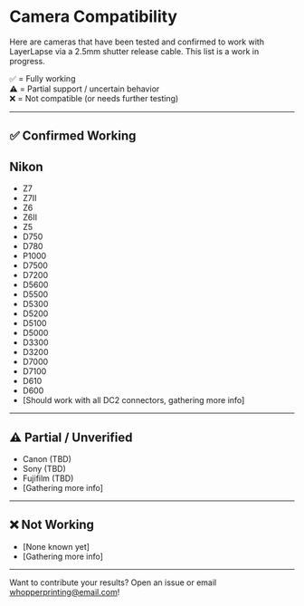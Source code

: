 # Camera Compatibility

Here are cameras that have been tested and confirmed to work with LayerLapse via a 2.5mm shutter release cable. This list is a work in progress.

✅ = Fully working  
⚠️ = Partial support / uncertain behavior  
❌ = Not compatible (or needs further testing)

---

## ✅ Confirmed Working
## Nikon
- Z7
- Z7II
- Z6
- Z6II
- Z5
- D750
- D780
- P1000
- D7500
- D7200
- D5600
- D5500
- D5300
- D5200
- D5100
- D5000
- D3300
- D3200
- D7000
- D7100
- D610
- D600
- [Should work with all DC2 connectors, gathering more info]

---

## ⚠️ Partial / Unverified
- Canon (TBD)
- Sony (TBD)
- Fujifilm (TBD)
- [Gathering more info]

---

## ❌ Not Working
- [None known yet]
- [Gathering more info]

---

Want to contribute your results? Open an issue or email [whopperprinting@email.com](mailto:whopperprinting@email.com)!
